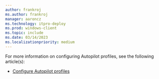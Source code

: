 ```yaml
---
author: frankroj
ms.author: frankroj
manager: aaroncz
ms.technology: itpro-deploy
ms.prod: windows-client
ms.topic: include
ms.date: 03/14/2023
ms.localizationpriority: medium
---
```


<!-- This file is shared by the following articles:

azure-ad-join-autopilot-profile.md
hybrid-azure-ad-join-autopilot-profile.md
self-deploying-autopilot-profile.md

Headings are driven by article context. -->

For more information on configuring Autopilot profiles, see the following article(s):

- [Configure Autopilot profiles](/mem/autopilot/profiles)
